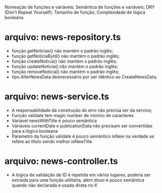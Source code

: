 

Nomeação de funções e variáveis;
Semântica de funções e variáveis;
DRY (Don’t Repeat Yourself);
Tamanho de função;
Complexidade de lógica booleana.

# arquivo: news-repository.ts
- função getNoticias() não mantém o padrão inglês;
- função getNoticiaById() não mantém o padrão inglês;
- função createNoticia() não mantém o padrão inglês;
- função updateNoticia() não mantém o padrão inglês;
- função removeNoticia() não mantém o padrão inglês;
- tipo AlterNewsData desnecessário por ser idêntico ao CreateNewsData;

# arquivo: news-service.ts

- A responsabilidade da construção do erro não precisa ser da service;
- Função validate tem magic number de minimo de caracteres
- Variavel newsWithTitle é pouco semântica
- Variaveis currentDate e publicationData não precisam ser convertidas para a lógica booleana
- Parametro da função validate é pouco semântico isNew na verdade se refere ao título sendo melhor isNewTitle

# arquivo: news-controller.ts

- A lógica de validação de ID é repetida em vários lugares, poderia ser extraída para uma função utilitária, além disso é pouco semântica quando não declarada e usada direta no if.